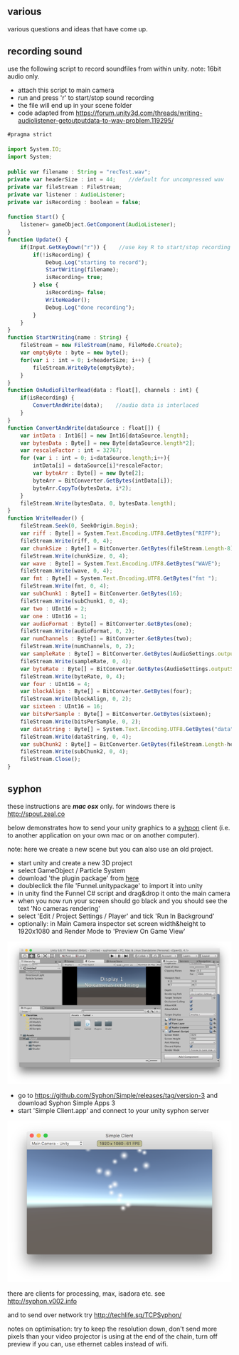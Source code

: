 various
--------------------

various questions and ideas that have come up.

recording sound
--

use the following script to record soundfiles from within unity. note: 16bit audio only.

* attach this script to main camera
* run and press 'r' to start/stop sound recording
* the file will end up in your scene folder
* code adapted from <https://forum.unity3d.com/threads/writing-audiolistener-getoutputdata-to-wav-problem.119295/>

```javascript
#pragma strict

import System.IO;
import System;

public var filename : String = "recTest.wav";
private var headerSize : int = 44;    //default for uncompressed wav
private var fileStream : FileStream;
private var listener : AudioListener;
private var isRecording : boolean = false;

function Start() {
    listener= gameObject.GetComponent(AudioListener);
}
function Update() {
    if(Input.GetKeyDown("r")) {    //use key R to start/stop recording
        if(!isRecording) {
            Debug.Log("starting to record");
            StartWriting(filename);
            isRecording= true;
        } else {
            isRecording= false;
            WriteHeader();
            Debug.Log("done recording");
        }
    }
}
function StartWriting(name : String) {
    fileStream = new FileStream(name, FileMode.Create);
    var emptyByte : byte = new byte();
    for(var i : int = 0; i<headerSize; i++) {
        fileStream.WriteByte(emptyByte);
    }
}
function OnAudioFilterRead(data : float[], channels : int) {
    if(isRecording) {
        ConvertAndWrite(data);    //audio data is interlaced
    }
}
function ConvertAndWrite(dataSource : float[]) {
    var intData : Int16[] = new Int16[dataSource.length];
    var bytesData : Byte[] = new Byte[dataSource.length*2];
    var rescaleFactor : int = 32767;
    for (var i : int = 0; i<dataSource.length;i++){
        intData[i] = dataSource[i]*rescaleFactor;
        var byteArr : Byte[] = new Byte[2];
        byteArr = BitConverter.GetBytes(intData[i]);
        byteArr.CopyTo(bytesData, i*2);
    }
    fileStream.Write(bytesData, 0, bytesData.length);
}
function WriteHeader() {
    fileStream.Seek(0, SeekOrigin.Begin);
    var riff : Byte[] = System.Text.Encoding.UTF8.GetBytes("RIFF");
    fileStream.Write(riff, 0, 4);
    var chunkSize : Byte[] = BitConverter.GetBytes(fileStream.Length-8);
    fileStream.Write(chunkSize, 0, 4);
    var wave : Byte[] = System.Text.Encoding.UTF8.GetBytes("WAVE");
    fileStream.Write(wave, 0, 4);
    var fmt : Byte[] = System.Text.Encoding.UTF8.GetBytes("fmt ");
    fileStream.Write(fmt, 0, 4);
    var subChunk1 : Byte[] = BitConverter.GetBytes(16);
    fileStream.Write(subChunk1, 0, 4);
    var two : UInt16 = 2;
    var one : UInt16 = 1;
    var audioFormat : Byte[] = BitConverter.GetBytes(one);
    fileStream.Write(audioFormat, 0, 2);
    var numChannels : Byte[] = BitConverter.GetBytes(two);
    fileStream.Write(numChannels, 0, 2);
    var sampleRate : Byte[] = BitConverter.GetBytes(AudioSettings.outputSampleRate);
    fileStream.Write(sampleRate, 0, 4);
    var byteRate : Byte[] = BitConverter.GetBytes(AudioSettings.outputSampleRate*4);
    fileStream.Write(byteRate, 0, 4);
    var four : UInt16 = 4;
    var blockAlign : Byte[] = BitConverter.GetBytes(four);
    fileStream.Write(blockAlign, 0, 2);
    var sixteen : UInt16 = 16;
    var bitsPerSample : Byte[] = BitConverter.GetBytes(sixteen);
    fileStream.Write(bitsPerSample, 0, 2);
    var dataString : Byte[] = System.Text.Encoding.UTF8.GetBytes("data");
    fileStream.Write(dataString, 0, 4);
    var subChunk2 : Byte[] = BitConverter.GetBytes(fileStream.Length-headerSize);
    fileStream.Write(subChunk2, 0, 4);
    fileStream.Close();
}
```

syphon
--

these instructions are ***mac osx*** only. for windows there is <http://spout.zeal.co>

below demonstrates how to send your unity graphics to a [syhpon](http://syphon.v002.info) client (i.e. to another application on your own mac or on another computer).

note: here we create a new scene but you can also use an old project.

* start unity and create a new 3D project
* select GameObject / Particle System
* download 'the plugin package' from [here](https://github.com/keijiro/Funnel/tree/gllegacy#setting-up)
* doubleclick the file 'Funnel.unitypackage' to import it into unity
* in unity find the Funnel C# script and drag&drop it onto the main camera
* when you now run your screen should go black and you should see the text 'No cameras rendering'
* select 'Edit / Project Settings / Player' and tick 'Run In Background'
* optionally: in Main Camera inspector set screen width&height to 1920x1080 and Render Mode to 'Preview On Game View' 

![syphon](00syphon.png?raw=true "syphon")

* go to <https://github.com/Syphon/Simple/releases/tag/version-3> and download Syphon Simple Apps 3
* start 'Simple Client.app' and connect to your unity syphon server

![syphon2](01syphon2.png?raw=true "syphon2")

there are clients for processing, max, isadora etc. see <http://syphon.v002.info>

and to send over network try <http://techlife.sg/TCPSyphon/>

notes on optimisation: try to keep the resolution down, don't send more pixels than your video projector is using at the end of the chain, turn off preview if you can, use ethernet cables instead of wifi.
